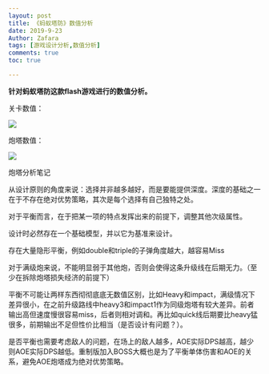 ```yaml
---
layout: post
title: 《蚂蚁塔防》数值分析
date: 2019-9-23
Author: Zafara
tags: [游戏设计分析,数值分析]
comments: true
toc: true

---
```


**针对蚂蚁塔防这款flash游戏进行的数值分析。**



关卡数值：

![](https://pic.downk.cc/item/5fef01e73ffa7d37b3d4e1ad.png)

炮塔数值：

![](https://pic.downk.cc/item/5fef01e73ffa7d37b3d4e1a2.png)

炮塔分析笔记

从设计原则的角度来说：选择并非越多越好，而是要能提供深度。深度的基础之一在于不存在绝对优势策略，其次是每个选择有自己独特之处。

对于平衡而言，在于把某一项的特点发挥出来的前提下，调整其他次级属性。

设计时必然存在一个基础模型，并以它为基准来设计。

存在大量隐形平衡，例如double和triple的子弹角度越大，越容易Miss

对于满级炮来说，不能明显弱于其他炮，否则会使得这条升级线在后期无力。（至少在拆除炮塔损失经济的前提下）

平衡不可能让两样东西彻彻底底无数值区别，比如Heavy和impact，满级情况下差异很小，在之前升级路线中heavy3和impact1作为同级炮塔有较大差异。前者输出高但速度慢很容易miss，后者则相对调和。再比如quick线后期要比heavy猛很多，前期输出不足但性价比相当（是否设计有问题？）。

是否平衡也需要考虑敌人的问题，在场上的敌人越多，AOE实际DPS越高，越少则AOE实际DPS越低。重制版加入BOSS大概也是为了平衡单体伤害和AOE的关系，避免AOE炮塔成为绝对优势策略。
